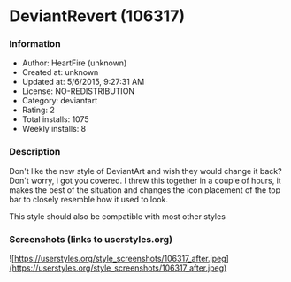 # DeviantRevert (106317)

### Information
- Author: HeartFire (unknown)
- Created at: unknown
- Updated at: 5/6/2015, 9:27:31 AM
- License: NO-REDISTRIBUTION
- Category: deviantart
- Rating: 2
- Total installs: 1075
- Weekly installs: 8


### Description
Don't like the new style of DeviantArt and wish they would change it back? Don't worry, i got you covered.
I threw this together in a couple of hours, it makes the best of the situation and changes the icon placement of the top bar to closely resemble how it used to look.

This style should also be compatible with most other styles


### Screenshots (links to userstyles.org)
![https://userstyles.org/style_screenshots/106317_after.jpeg](https://userstyles.org/style_screenshots/106317_after.jpeg)


